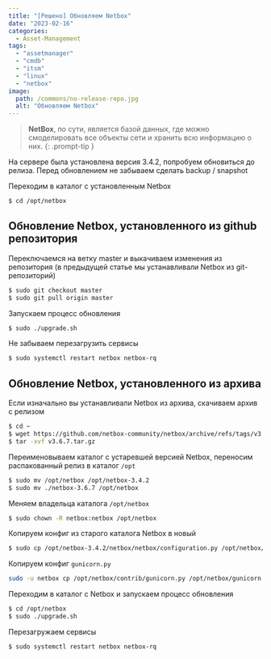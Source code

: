 ```yaml
---
title: "[Решено] Обновляем Netbox"
date: "2023-02-16"
categories: 
  - Asset-Management
tags: 
  - "assetmanager"
  - "cmdb"
  - "itsm"
  - "linux"
  - "netbox"
image:
  path: /commons/no-release-repo.jpg
  alt: "Обновляем Netbox"
---
```


> **NetBox**, по сути, является базой данных, где можно смоделировать все объекты сети и хранить всю информацию о них.
{: .prompt-tip }

На сервере была установлена версия 3.4.2, попробуем обновиться до релиза. Перед обновлением не забываем сделать backup / snapshot

Переходим в каталог с установленным Netbox

```sh
$ cd /opt/netbox
```

## Обновление Netbox, установленного из github репозитория

Переключаемся на ветку master и выкачиваем изменения из репозитория (в предыдущей статье мы устанавливали Netbox из git-репозиторий)

```sh
$ sudo git checkout master
$ sudo git pull origin master
```

Запускаем процесс обновления

```sh
$ sudo ./upgrade.sh
```

Не забываем перезагрузить сервисы

```sh
$ sudo systemctl restart netbox netbox-rq
```

## Обновление Netbox, установленного из архива

Если изначально вы устанавливали Netbox из архива, скачиваем архив с релизом

```sh
$ cd ~
$ wget https://github.com/netbox-community/netbox/archive/refs/tags/v3.6.7.tar.gz
$ tar -xvf v3.6.7.tar.gz
```

Переименовываем каталог с устаревшей версией Netbox, переносим распакованный релиз в каталог `/opt`

```sh
$ sudo mv /opt/netbox /opt/netbox-3.4.2
$ sudo mv ./netbox-3.6.7 /opt/netbox
```

Меняем владельца каталога `/opt/netbox`

```sh
$ sudo chown -R netbox:netbox /opt/netbox
```

Копируем конфиг из старого каталога Netbox в новый

```sh
$ sudo cp /opt/netbox-3.4.2/netbox/netbox/configuration.py /opt/netbox/netbox/netbox/configuration.py
```

Копируем конфиг `gunicorn.py`

```sh
sudo -u netbox cp /opt/netbox/contrib/gunicorn.py /opt/netbox/gunicorn.py
```

Переходим в каталог с Netbox и запускаем процесс обновления

```sh
$ cd /opt/netbox
$ sudo ./upgrade.sh
```

Перезагружаем сервисы

```sh
$ sudo systemctl restart netbox netbox-rq
```
